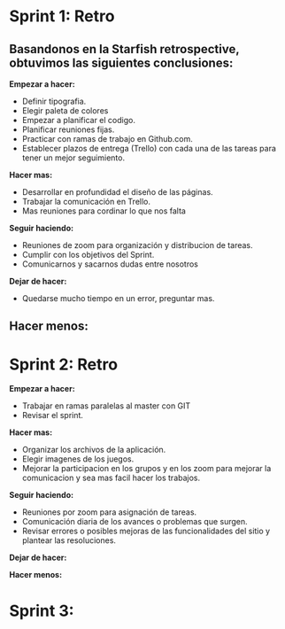 # Sprint 1: Retro

## Basandonos en la Starfish retrospective, obtuvimos las siguientes conclusiones:

**Empezar a hacer:**
- Definir tipografia.
- Elegir paleta de colores
- Empezar a planificar el codigo.
- Planificar reuniones fijas.
- Practicar con ramas de trabajo en Github.com.
- Establecer plazos de entrega (Trello) con cada una de las tareas para tener un mejor seguimiento.

**Hacer mas:**
- Desarrollar en profundidad el diseño de las páginas.
- Trabajar la comunicación en Trello.
- Mas reuniones para cordinar lo que nos falta

**Seguir haciendo:**
- Reuniones de zoom para organización y distribucion de tareas.
- Cumplir con los objetivos del Sprint.
- Comunicarnos y sacarnos dudas entre nosotros

**Dejar de hacer:**
- Quedarse mucho tiempo en un error, preguntar mas.

**Hacer menos:**
- 

# Sprint 2: Retro

**Empezar a hacer:**

- Trabajar en ramas paralelas al master con GIT 
- Revisar el sprint.

**Hacer mas:**

- Organizar los archivos de la aplicación.
- Elegir imagenes de los juegos.
- Mejorar la participacion en los grupos y en los zoom para mejorar la comunicacion y sea mas facil hacer los trabajos.

**Seguir haciendo:**

- Reuniones por zoom para asignación de tareas.
- Comunicación diaria de los avances o problemas que surgen.
- Revisar errores o posibles mejoras de las funcionalidades del sitio y plantear las resoluciones.

**Dejar de hacer:**

**Hacer menos:**

# Sprint 3: 
